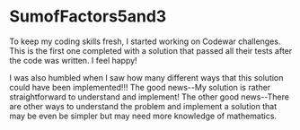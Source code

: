 # SumofFactors5and3

To keep my coding skills fresh, I started working on Codewar challenges.  This is the first one completed with a solution that passed all their tests after the code was written.  I feel happy!

I was also humbled when I saw how many different ways that this solution could have been implemented!!!  The good news--My solution is rather straightforward to understand and implement!  The other good news--There are other ways to understand the problem and implement a solution that may be even be simpler but may need more knowledge of mathematics.